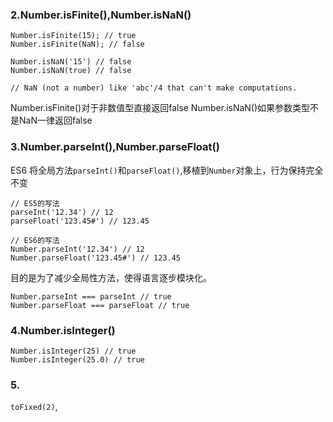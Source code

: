 ### 2.Number.isFinite(),Number.isNaN()

```
Number.isFinite(15); // true
Number.isFinite(NaN); // false

Number.isNaN('15') // false
Number.isNaN(true) // false

// NaN (not a number) like 'abc'/4 that can't make computations.
```
Number.isFinite()对于非数值型直接返回false
Number.isNaN()如果参数类型不是NaN一律返回false

### 3.Number.parseInt(),Number.parseFloat()

ES6 将全局方法`parseInt()`和`parseFloat()`,移植到`Number`对象上，行为保持完全不变
```
// ES5的写法
parseInt('12.34') // 12
parseFloat('123.45#') // 123.45

// ES6的写法
Number.parseInt('12.34') // 12
Number.parseFloat('123.45#') // 123.45
```
目的是为了减少全局性方法，使得语言逐步模块化。
```
Number.parseInt === parseInt // true
Number.parseFloat === parseFloat // true
```

### 4.Number.isInteger()
```
Number.isInteger(25) // true
Number.isInteger(25.0) // true
```

### 5.
`toFixed(2)`,
